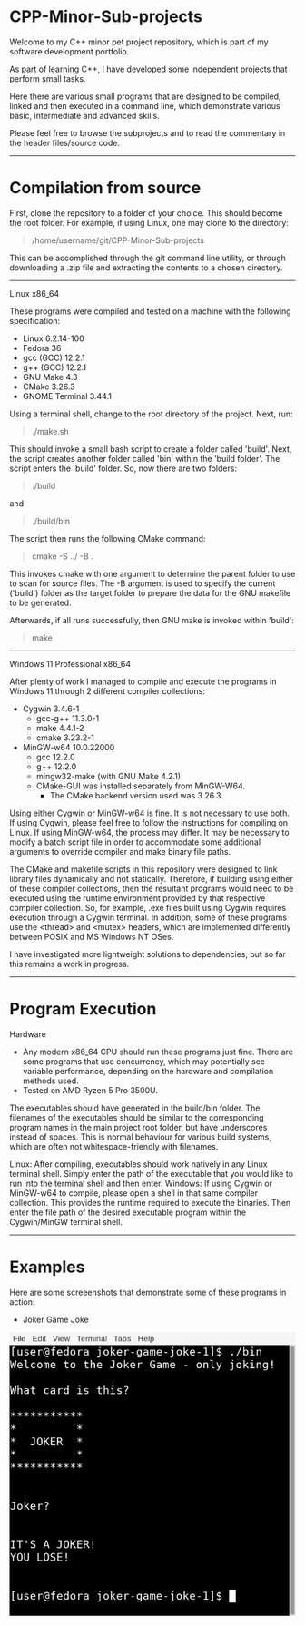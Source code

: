 # CPP-Minor-Sub-projects
Welcome to my C++ minor pet project repository, which is part of my software development portfolio.

As part of learning C++, I have developed some independent projects that perform small tasks.

Here there are various small programs that are designed to be compiled, linked and then executed in a command line, which demonstrate various basic, intermediate and advanced skills.

Please feel free to browse the subprojects and to read the commentary in the header files/source code.

----

# Compilation from source

First, clone the repository to a folder of your choice.
This should become the root folder.
For example, if using Linux, one may clone to the directory:
> /home/username/git/CPP-Minor-Sub-projects

This can be accomplished through the git command line utility, or through downloading a .zip file and extracting the contents to a chosen directory.

----

Linux x86_64

These programs were compiled and tested on a machine with the following specification:

- Linux 6.2.14-100
- Fedora 36
- gcc (GCC) 12.2.1
- g++ (GCC) 12.2.1
- GNU Make 4.3
- CMake 3.26.3
- GNOME Terminal 3.44.1



Using a terminal shell, change to the root directory of the project.
Next, run:

>./make.sh



This should invoke a small bash script to create a folder called 'build'.
Next, the script creates another folder called 'bin' within the 'build folder'.
The script enters the 'build' folder.
So, now there are two folders:

>./build

and

>./build/bin

The script then runs the following CMake command:

>cmake -S ../ -B .

This invokes cmake with one argument to determine the parent folder to use to scan for source files.
The -B argument is used to specify the current ('build') folder as the target folder to prepare the data for the GNU makefile to be generated.

Afterwards, if all runs successfully, then GNU make is invoked within 'build':

>make



----

Windows 11 Professional x86_64

After plenty of work I managed to compile and execute the programs in Windows 11 through 2 different compiler collections:

- Cygwin 3.4.6-1
  - gcc-g++ 11.3.0-1
  - make 4.4.1-2
  - cmake 3.23.2-1
- MinGW-w64 10.0.22000
  - gcc 12.2.0
  - g++ 12.2.0
  - mingw32-make (with GNU Make 4.2.1)
  - CMake-GUI was installed separately from MinGW-W64.
    - The CMake backend version used was 3.26.3.

Using either Cygwin or MinGW-w64 is fine.
It is not necessary to use both.
If using Cygwin, please feel free to follow the instructions for compiling on Linux.
If using MinGW-w64, the process may differ.
It may be necessary to modify a batch script file in order to accommodate some additional arguments to override compiler and make binary file paths.

The CMake and makefile scripts in this repository were designed to link library files dynamically and not statically.
Therefore, if building using either of these compiler collections, then the resultant programs would need to be executed using the runtime environment provided by that respective compiler collection.
So, for example, .exe files built using Cygwin requires execution through a Cygwin terminal.
In addition, some of these programs use the \<thread\> and \<mutex\> headers, which are implemented differently between POSIX and MS Windows NT OSes.

I have investigated more lightweight solutions to dependencies, but so far this remains a work in progress.

----

# Program Execution

Hardware
- Any modern x86_64 CPU should run these programs just fine. There are some programs that use concurrency, which may potentially see variable performance, depending on the hardware and compilation methods used.
- Tested on AMD Ryzen 5 Pro 3500U.

The executables should have generated in the build/bin folder.
The filenames of the executables should be similar to the corresponding program names in the main project root folder, but have underscores instead of spaces.
This is normal behaviour for various build systems, which are often not whitespace-friendly with filenames.


Linux: After compiling, executables should work natively in any Linux terminal shell. Simply enter the path of the executable that you would like to run into the terminal shell and then enter.
Windows: If using Cygwin or MinGW-w64 to compile, please open a shell in that same compiler collection. This provides the runtime required to execute the binaries. Then enter the file path of the desired executable program within the Cygwin/MinGW terminal shell.


----

# Examples

Here are some screeenshots that demonstrate some of these programs in action:

-  Joker Game Joke

[![Joker Game Joke](https://github.com/MrSach/CPP-Minor-Sub-projects/blob/main/Joker%20Game%20Joke/Joker_Game_Joke.png)]()
